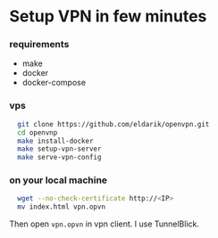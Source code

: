 # Setup VPN in few minutes

### requirements
- make
- docker
- docker-compose

### vps
```bash
  git clone https://github.com/eldarik/openvpn.git
  cd openvnp
  make install-docker
  make setup-vpn-server
  make serve-vpn-config
```

### on your local machine
```bash
  wget --no-check-certificate http://<IP>
  mv index.html vpn.opvn
```

Then open `vpn.opvn` in vpn client. I use TunnelBlick.
